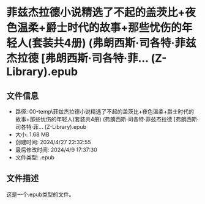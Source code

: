 ﻿# 菲兹杰拉德小说精选了不起的盖茨比+夜色温柔+爵士时代的故事+那些忧伤的年轻人(套装共4册) (弗朗西斯·司各特·菲兹杰拉德 [弗朗西斯·司各特·菲... (Z-Library).epub

## 文件信息
- 路径: 00-temp\菲兹杰拉德小说精选了不起的盖茨比+夜色温柔+爵士时代的故事+那些忧伤的年轻人(套装共4册) (弗朗西斯·司各特·菲兹杰拉德 [弗朗西斯·司各特·菲... (Z-Library).epub
- 大小: 1.68 MB
- 创建时间: 2024/4/27 22:32:55
- 最后修改时间: 2024/4/9 17:37:30
- 文件类型: .epub

## 文件描述
这是一个.epub类型的文件。

